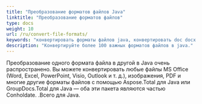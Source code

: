 ```yaml
---
title: "Преобразование форматов файлов Java"
linktitle: "Преобразование форматов файлов"
type: docs
weight: 10
url: /ru/convert-file-formats/
keywords: "конвертировать форматы файлов java, конвертировать doc docx java, конвертировать xls xlsx java, конвертировать word в pdf java, конвертировать PDF в HTML java, конвертировать html в pdf java, конвертировать docx в pdf java, конвертировать xlsx в pdf java, конвертировать изображения в pdf java , конвертировать AutoCad java, конвертировать png в pdf java"
description: "Конвертируйте более 100 важных форматов файлов в java."
---
```


Преобразование одного формата файла в другой в Java очень распространено. Вы можете конвертировать любые файлы MS Office (Word, Excel, PowerPoint, Visio, Outlook и т. д.), изображения, PDF и многие другие форматы файлов с помощью Aspose.Total для Java или GroupDocs.Total для Java — оба эти пакета являются частью Conholdate. .Всего для Java.

